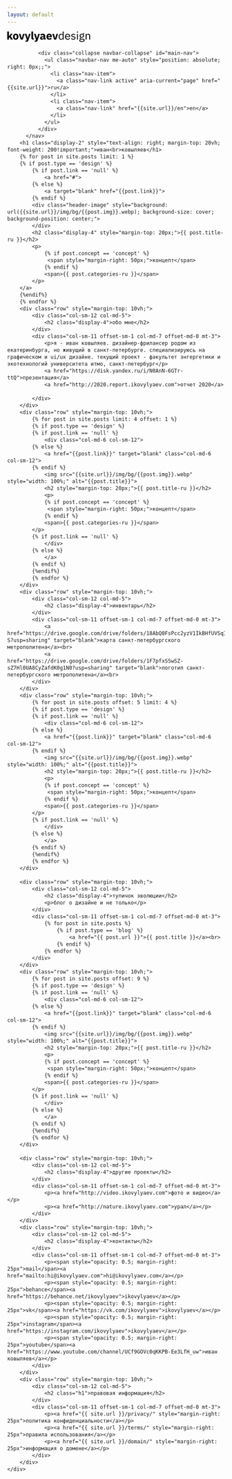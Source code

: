 ```yaml
---
layout: default
---
```

<div class="container-fluid">
    <nav class="navbar navbar-expand navbar-light">
            <div class="navbar-brand"><img src="img/logo.svg" style="height: 100%; max-height: 40px; max-width: 20vw;" alt="ikovylyaev-logo"></div>
        
              <div class="collapse navbar-collapse" id="main-nav">
                <ul class="navbar-nav me-auto" style="position: absolute; right: 0px;;">
                  <li class="nav-item">
                    <a class="nav-link active" aria-current="page" href="{{site.url}}">ru</a>
                  </li>
                  <li class="nav-item">
                    <a class="nav-link" href="{{site.url}}/en">en</a>
                  </li>
                </ul>
              </div>
          </nav>
        <h1 class="display-2" style="text-align: right; margin-top: 20vh; font-weight: 200!important;">иван<br>ковыляев</h1>
        {% for post in site.posts limit: 1 %}
        {% if post.type == 'design' %}
            {% if post.link == 'null' %}
                <a href="#">
            {% else %}
                <a target="blank" href="{{post.link}}">
            {% endif %}
            <div class="header-image" style="background: url({{site.url}}/img/bg/{{post.img}}.webp); background-size: cover; background-position: center;">
            </div>
            <h2 class="display-4" style="margin-top: 20px;">{{ post.title-ru }}</h2>
            <p>
                {% if post.concept == 'concept' %}
                 <span style="margin-right: 50px;">концепт</span>
                {% endif %}
                <span>{{ post.categories-ru }}</span>
            </p>
        </a>
        {%endif%}
        {% endfor %}
        <div class="row" style="margin-top: 10vh;">
            <div class="col-sm-12 col-md-5">
                <h2 class="display-4">обо мне</h2>
            </div>
            <div class="col-sm-11 offset-sm-1 col-md-7 offset-md-0 mt-3">
                <p>я - иван ковыляев. дизайнер-фрилансер родом из екатеринбурга, но живущий в санкт-петербурге. специализируюсь на графическом и ui/ux дизайне. текущий проект - факультет энгергетики и экотехнологий университета итмо, санкт-петербург</p>
                <a href="https://disk.yandex.ru/i/N0AnN-6GTr-ttQ">презентация</a>
                <a href="http://2020.report.ikovylyaev.com">отчет 2020</a>
           
            </div>
        </div>
        <div class="row" style="margin-top: 10vh;">
            {% for post in site.posts limit: 4 offset: 1 %}
            {% if post.type == 'design' %}
            {% if post.link == 'null' %}
                <div class="col-md-6 col-sm-12">
            {% else %}
                <a href="{{post.link}}" target="blank" class="col-md-6 col-sm-12">
            {% endif %}
                <img src="{{site.url}}/img/bg/{{post.img}}.webp" style="width: 100%;" alt="{{post.title}}">
                <h2 style="margin-top: 20px;">{{ post.title-ru }}</h2>
                <p>
                {% if post.concept == 'concept' %}
                 <span style="margin-right: 50px;">концепт</span>
                {% endif %}
                <span>{{ post.categories-ru }}</span>
            </p>
            {% if post.link == 'null' %}
                </div>
            {% else %}
                </a>
            {% endif %}
            {%endif%}
            {% endfor %}
        </div>
        <div class="row" style="margin-top: 10vh;">
            <div class="col-sm-12 col-md-5">
                <h2 class="display-4">инвентарь</h2>
            </div>
            <div class="col-sm-11 offset-sm-1 col-md-7 offset-md-0 mt-3">
                <a href="https://drive.google.com/drive/folders/18AbQ0FsPcc2yzV1IkBHfUVSqIdPR6z-S?usp=sharing" target="blank">карта санкт-петербургского метрополитена</a><br>
                <a href="https://drive.google.com/drive/folders/1F7pfxSSwSZ-sZ7Hl0UA8CyZafdK0g1N0?usp=sharing" target="blank">логотип санкт-петербургского метрополитена</a><br>
            </div>
        </div>
        <div class="row" style="margin-top: 10vh;">
            {% for post in site.posts offset: 5 limit: 4 %}
            {% if post.type == 'design' %}
            {% if post.link == 'null' %}
                <div class="col-md-6 col-sm-12">
            {% else %}
                <a href="{{post.link}}" target="blank" class="col-md-6 col-sm-12">
            {% endif %}
                <img src="{{site.url}}/img/bg/{{post.img}}.webp" style="width: 100%;" alt="{{post.title}}">
                <h2 style="margin-top: 20px;">{{ post.title-ru }}</h2>
                <p>
                {% if post.concept == 'concept' %}
                 <span style="margin-right: 50px;">концепт</span>
                {% endif %}
                <span>{{ post.categories-ru }}</span>
            </p>
            {% if post.link == 'null' %}
                </div>
            {% else %}
                </a>
            {% endif %}
            {%endif%}
            {% endfor %}
        </div>
        
        <div class="row" style="margin-top: 10vh;">
            <div class="col-sm-12 col-md-5">
                <h2 class="display-4">тупичок эволюции</h2>
                <p>блог о дизайне и не только</p>
            </div>
            <div class="col-sm-11 offset-sm-1 col-md-7 offset-md-0 mt-3">
                {% for post in site.posts %}
                    {% if post.type == 'blog' %}
                        <a href="{{ post.url }}">{{ post.title }}</a><br>
                    {% endif %}
                {% endfor %}
            </div>
        </div>
        <div class="row" style="margin-top: 10vh;">
            {% for post in site.posts offset: 9 %}
            {% if post.type == 'design' %}
            {% if post.link == 'null' %}
                <div class="col-md-6 col-sm-12">
            {% else %}
                <a href="{{post.link}}" target="blank" class="col-md-6 col-sm-12">
            {% endif %}
                <img src="{{site.url}}/img/bg/{{post.img}}.webp" style="width: 100%;" alt="{{post.title}}">
                <h2 style="margin-top: 20px;">{{ post.title-ru }}</h2>
                <p>
                {% if post.concept == 'concept' %}
                 <span style="margin-right: 50px;">концепт</span>
                {% endif %}
                <span>{{ post.categories-ru }}</span>
            </p>
            {% if post.link == 'null' %}
                </div>
            {% else %}
                </a>
            {% endif %}
            {%endif%}
            {% endfor %}
        </div>
        
        <div class="row" style="margin-top: 10vh;">
            <div class="col-sm-12 col-md-5">
                <h2 class="display-4">другие проекты</h2>
            </div>
            <div class="col-sm-11 offset-sm-1 col-md-7 offset-md-0 mt-3">
                <p><a href="http://video.ikovylyaev.com">фото и видео</a></p>
                <p><a href="http://nature.ikovylyaev.com">урал</a></p>
            </div>
        </div>
        <div class="row" style="margin-top: 10vh;">
            <div class="col-sm-12 col-md-5">
                <h2 class="display-4">контакты</h2>
            </div>
            <div class="col-sm-11 offset-sm-1 col-md-7 offset-md-0 mt-3">
                <p><span style="opacity: 0.5; margin-right: 25px">mail</span><a href="mailto:hi@ikovylyaev.com">hi@ikovylyaev.com</a></p>
                <p><span style="opacity: 0.5; margin-right: 25px">behance</span><a href="https://behance.net/ikovylyaev">ikovylyaev</a></p>
                <p><span style="opacity: 0.5; margin-right: 25px">vk</span><a href="https://vk.com/ikovylyaev">ikovylyaev</a></p>
                <p><span style="opacity: 0.5; margin-right: 25px">instagram</span><a href="https://instagram.com/ikovylyaev">ikovylyaev</a></p>
                <p><span style="opacity: 0.5; margin-right: 25px">youtube</span><a href="https://www.youtube.com/channel/UCf9GOVc0qKKPB-Ee3LfH_uw">иван ковыляев</a></p>
            </div>
        </div>
        <div class="row" style="margin-top: 10vh;">
            <div class="col-sm-12 col-md-5">
                <h2 class="h1">правовая информация</h2>
            </div>
            <div class="col-sm-11 offset-sm-1 col-md-7 offset-md-0 mt-3">
                <p><a href="{{ site.url }}/privacy/" style="margin-right: 25px">политика конфиденциальности</a></p>
                <p><a href="{{ site.url }}/terms/" style="margin-right: 25px">правила использования</a></p>
                <p><a href="{{ site.url }}/domain/" style="margin-right: 25px">информация о домене</a></p>
            </div>
        </div>
    </div>
    
